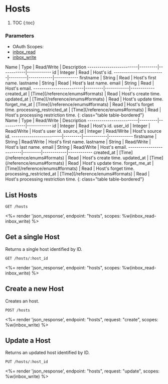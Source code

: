 # Hosts

1. TOC
{:toc}

### Parameters
<ul class="nav nav-pills" role="tablist">
<li class="disabled"><a>OAuth Scopes:</a></li>
<li class="active"><a href="#inbox_read" role="tab" data-toggle="pill">inbox_read</a></li>
<li><a href="#inbox_write" role="tab" data-toggle="pill">inbox_write</a></li>
</ul>
<div class="tab-content" markdown="1">
<div class="tab-pane active" id="inbox_read" markdown="1">
Name                     | Type    | Read/Write | Description
-------------------------|---------|------------|------------
id                       | Integer | Read       | Host's id.
-------------------------|---------|------------|------------
firstname                | String  | Read       | Host's first name.
lastname                 | String  | Read       | Host's last name.
email                    | String  | Read       | Host's email.
-------------------------|---------|------------|------------
created_at               | [Time](/reference/enums#formats) | Read       | Host's create time.
updated_at               | [Time](/reference/enums#formats) | Read       | Host's update time.
forget_me_at             | [Time](/reference/enums#formats) | Read       | Host's forget time.
processing_restricted_at | [Time](/reference/enums#formats) | Read       | Host's processing restriction time.
{: class="table table-bordered"}
</div>
<div class="tab-pane" id="inbox_write" markdown="1">
Name                     | Type    | Read/Write | Description
-------------------------|---------|------------|------------
id                       | Integer | Read       | Host's id.
user_id                  | Integer | Read/Write | Host's user id.
source_id                | Integer | Read/Write | Host's source id.
-------------------------|---------|------------|------------
firstname                | String  | Read/Write | Host's first name.
lastname                 | String  | Read/Write | Host's last name.
email                    | String  | Read/Write | Host's email.
-------------------------|---------|------------|------------
created_at               | [Time](/reference/enums#formats) | Read       | Host's create time.
updated_at               | [Time](/reference/enums#formats) | Read       | Host's update time.
forget_me_at             | [Time](/reference/enums#formats) | Read       | Host's forget time.
processing_restricted_at | [Time](/reference/enums#formats) | Read       | Host's processing restriction time.
{: class="table table-bordered"}
</div>
</div>

## List Hosts

~~~
GET /hosts
~~~

<%= render 'json_response', endpoint: "hosts", scopes: %w(inbox_read-inbox_write) %>

## Get a single Host

Returns a single host identified by ID.

~~~
GET /hosts/:host_id
~~~

<%= render 'json_response', endpoint: "hosts", scopes: %w(inbox_read-inbox_write) %>

## Create a new Host

Creates an host.

~~~~
POST /hosts
~~~~

<%= render 'json_response', endpoint: "hosts", request: "create", scopes: %w(inbox_write) %>

## Update a Host

Returns an updated host identified by ID.

~~~
PUT /hosts/:host_id
~~~

<%= render 'json_response', endpoint: "hosts", request: "update", scopes: %w(inbox_write) %>

